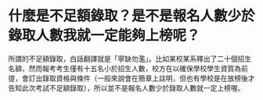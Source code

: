 # 什麼是不足額錄取？是不是報名人數少於錄取人數我就一定能夠上榜呢？

所謂的不足額錄取，白話翻譯就是「寧缺勿濫」。比如某校某系釋出了二十個招生名額，然而報考考生僅有十五名小於招生人數，校方在以確保學校學生資質為前提，會訂出錄取資格與條件（一般來說會在簡章上註明，但也有學校是在放榜後才告知此次考試不足額錄取），所以並不是報名人數少於錄取人數就一定上榜喔。